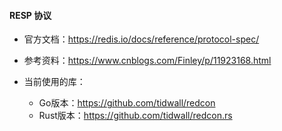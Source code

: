 #### RESP 协议

- 官方文档：https://redis.io/docs/reference/protocol-spec/

- 参考资料：https://www.cnblogs.com/Finley/p/11923168.html

- 当前使用的库：
    - Go版本：https://github.com/tidwall/redcon
    - Rust版本：https://github.com/tidwall/redcon.rs